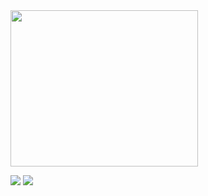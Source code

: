 
<img src="https://user-images.githubusercontent.com/39415486/88351239-9bd1f880-cd23-11ea-808f-71469b489d47.gif" width="300" height="250">

 [<img src="https://img.shields.io/badge/twitter-%231DA1F2.svg?&style=for-the-badge&logo=twitter&logoColor=white">](https://www.twitter.com/4n6lady)
 [<img src="https://img.shields.io/badge/linkedin-%230077B5.svg?&style=for-the-badge&logo=linkedin&logoColor=white">](https://www.linkedin.com/in/shannonbrazil/)


